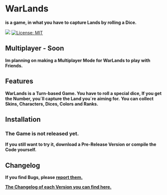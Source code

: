 
# WarLands
**is a game, in what you have to capture Lands by rolling a Dice.**

[![](https://dcbadge.vercel.app/api/server/mCJwUAcXFs?style=flat)](https://discord.gg/mCJwUAcXFs) [![License: MIT](https://img.shields.io/badge/License-MIT-yellow.svg)](https://github.com/KiSki-Dev/WarLands/blob/master/LICENSE.md)

## Multiplayer - Soon
**Im planning on making a Multiplayer Mode for WarLands to play with Friends.**

## Features
**WarLands is a Turn-based Game. You have to roll a special dice, If you get the Number, you´ll capture the Land you´re aiming for.**
**You can collect Skins, Characters, Dices, Colors and Ranks.**

## Installation
### The Game is not released yet.
**If you still want to try it, download a Pre-Release Version or compile the Code yourself.**

## Changelog
**If you find Bugs, please [report them.](https://github.com/KiSki-Dev/WarLands/issues)**

**[The Changelog of each Version you can find here.](https://github.com/KiSki-Dev/WarLands/blob/master/CHANGELOG.md)**